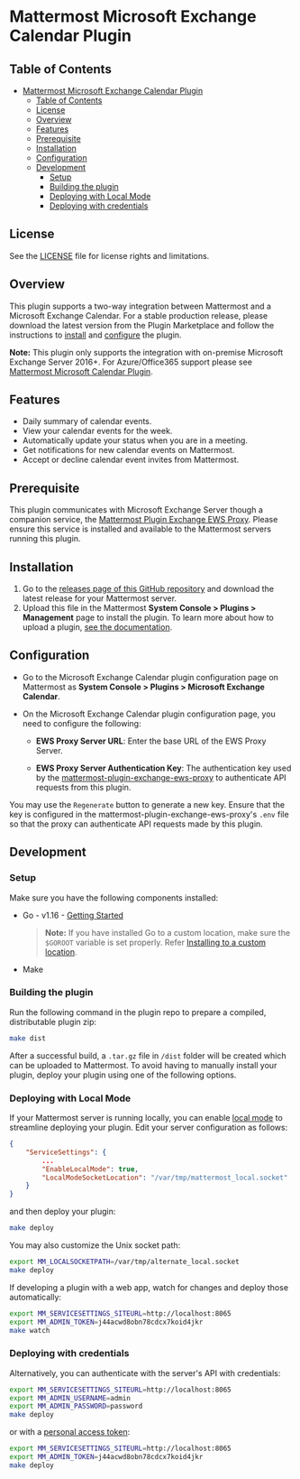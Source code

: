 # Mattermost Microsoft Exchange Calendar Plugin

## Table of Contents

- [Mattermost Microsoft Exchange Calendar Plugin](#mattermost-microsoft-exchange-calendar-plugin)
  - [Table of Contents](#table-of-contents)
  - [License](#license)
  - [Overview](#overview)
  - [Features](#features)
  - [Prerequisite](#prerequisite)
  - [Installation](#installation)
  - [Configuration](#configuration)
  - [Development](#development)
    - [Setup](#setup)
    - [Building the plugin](#building-the-plugin)
    - [Deploying with Local Mode](#deploying-with-local-mode)
    - [Deploying with credentials](#deploying-with-credentials)

## License

See the [LICENSE](./LICENSE) file for license rights and limitations.

## Overview

This plugin supports a two-way integration between Mattermost and a Microsoft Exchange Calendar. For a stable production release, please download the latest version from the Plugin Marketplace and follow the instructions to [install](#installation) and [configure](#configuration) the plugin.

**Note:** This plugin only supports the integration with on-premise Microsoft Exchange Server 2016+. For Azure/Office365 support please see [Mattermost Microsoft Calendar Plugin](https://github.com/mattermost/mattermost-plugin-mscalendar).

## Features

- Daily summary of calendar events.
- View your calendar events for the week.
- Automatically update your status when you are in a meeting.
- Get notifications for new calendar events on Mattermost.
- Accept or decline calendar event invites from Mattermost.

## Prerequisite

This plugin communicates with Microsoft Exchange Server though a companion service, the [Mattermost Plugin Exchange EWS Proxy](https://github.com/Brightscout/mattermost-plugin-exchange-ews-proxy). Please ensure this service is installed and available to the Mattermost servers running this plugin.

## Installation

1. Go to the [releases page of this GitHub repository](https://github.com/Brightscout/mattermost-plugin-exchange-calendar/releases) and download the latest release for your Mattermost server.
2. Upload this file in the Mattermost **System Console > Plugins > Management** page to install the plugin. To learn more about how to upload a plugin, [see the documentation](https://docs.mattermost.com/administration/plugins.html#plugin-uploads).

## Configuration

- Go to the Microsoft Exchange Calendar plugin configuration page on Mattermost as **System Console > Plugins > Microsoft Exchange Calendar**.

- On the Microsoft Exchange Calendar plugin configuration page, you need to configure the following:
  - **EWS Proxy Server URL**: Enter the base URL of the EWS Proxy Server.

  - **EWS Proxy Server Authentication Key**: The authentication key used by the [mattermost-plugin-exchange-ews-proxy](https://github.com/Brightscout/mattermost-plugin-exchange-ews-proxy) to authenticate API requests from this plugin.
  
 You may use the `Regenerate` button to generate a new key. Ensure that the key is configured in the mattermost-plugin-exchange-ews-proxy's `.env` file so that the proxy can authenticate API requests made by this plugin.

## Development

### Setup

Make sure you have the following components installed:  

- Go - v1.16 - [Getting Started](https://golang.org/doc/install)
    > **Note:** If you have installed Go to a custom location, make sure the `$GOROOT` variable is set properly. Refer [Installing to a custom location](https://golang.org/doc/install#install).

- Make

### Building the plugin

Run the following command in the plugin repo to prepare a compiled, distributable plugin zip:

```bash
make dist
```

After a successful build, a `.tar.gz` file in `/dist` folder will be created which can be uploaded to Mattermost. To avoid having to manually install your plugin, deploy your plugin using one of the following options.

### Deploying with Local Mode

If your Mattermost server is running locally, you can enable [local mode](https://docs.mattermost.com/administration/mmctl-cli-tool.html#local-mode) to streamline deploying your plugin. Edit your server configuration as follows:

```json
{
    "ServiceSettings": {
        ...
        "EnableLocalMode": true,
        "LocalModeSocketLocation": "/var/tmp/mattermost_local.socket"
    }
}
```

and then deploy your plugin:

```bash
make deploy
```

You may also customize the Unix socket path:

```bash
export MM_LOCALSOCKETPATH=/var/tmp/alternate_local.socket
make deploy
```

If developing a plugin with a web app, watch for changes and deploy those automatically:

```bash
export MM_SERVICESETTINGS_SITEURL=http://localhost:8065
export MM_ADMIN_TOKEN=j44acwd8obn78cdcx7koid4jkr
make watch
```

### Deploying with credentials

Alternatively, you can authenticate with the server's API with credentials:

```bash
export MM_SERVICESETTINGS_SITEURL=http://localhost:8065
export MM_ADMIN_USERNAME=admin
export MM_ADMIN_PASSWORD=password
make deploy
```

or with a [personal access token](https://docs.mattermost.com/developer/personal-access-tokens.html):

```bash
export MM_SERVICESETTINGS_SITEURL=http://localhost:8065
export MM_ADMIN_TOKEN=j44acwd8obn78cdcx7koid4jkr
make deploy
```
